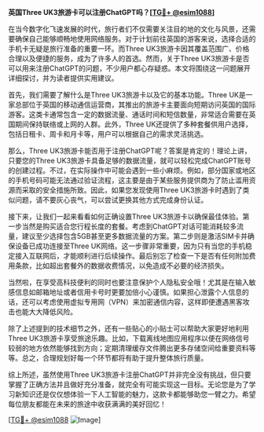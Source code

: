 **英国Three UK3旅游卡可以注册ChatGPT吗？[[TG💪+ @esim1088](https://t.me/s/esim1088)]**

在当今数字化飞速发展的时代，旅行者们不仅需要关注目的地的文化与风景，还需要确保自己能够顺畅地使用网络服务。对于计划前往英国的游客来说，选择合适的手机卡无疑是旅行准备的重要一环。而Three UK3旅游卡因其覆盖范围广、价格合理以及便捷的服务，成为了许多人的首选。然而，关于Three UK3旅游卡是否可以用来注册ChatGPT的问题，不少用户都心存疑惑。本文将围绕这一问题展开详细探讨，并为读者提供实用建议。

首先，我们需要了解什么是Three UK3旅游卡以及它的基本功能。Three UK是一家总部位于英国的移动通信运营商，其推出的旅游卡主要面向短期访问英国的国际游客。这类卡通常包含一定的数据流量、通话时间和短信数量，非常适合需要在英国期间保持联络或上网的人群。此外，Three UK还提供了多种套餐供用户选择，包括日租卡、周卡和月卡等，用户可以根据自己的需求灵活挑选。

那么，Three UK3旅游卡能否用于注册ChatGPT呢？答案是肯定的！理论上讲，只要您的Three UK3旅游卡具备足够的数据流量，就可以轻松完成ChatGPT账号的创建过程。不过，在实际操作中可能会遇到一些小麻烦。例如，部分国家或地区的手机号码可能无法通过验证流程，这主要是由于某些服务提供商为了防止滥用资源而采取的安全措施所致。因此，如果您发现使用Three UK3旅游卡时遇到了类似问题，请不要灰心丧气，可以尝试更换其他方式完成身份认证。

接下来，让我们一起来看看如何正确设置Three UK3旅游卡以确保最佳体验。第一步当然是购买适合您行程长度的套餐。考虑到ChatGPT对话可能消耗较多流量，建议至少选择包含5GB甚至更多数据流量的方案。第二步则是激活SIM卡并确保设备已成功连接至Three UK网络。这一步骤非常重要，因为只有当您的手机稳定接入互联网后，才能顺利进行后续操作。最后别忘了检查一下是否有任何附加费用条款，比如超出套餐外的数据收费情况，以免造成不必要的经济损失。

当然啦，在享受高科技便利的同时也要注意保护个人隐私安全哦！尤其是在输入敏感信息如邮箱地址或者信用卡号时更要加倍小心谨慎。如果担心泄露个人信息的话，还可以考虑使用虚拟专用网（VPN）来加密通信内容，这样即便遭遇黑客攻击也能大大降低风险。

除了上述提到的技术细节之外，还有一些贴心的小贴士可以帮助大家更好地利用Three UK3旅游卡享受旅途乐趣。比如，下载离线地图应用程序以便在网络信号较弱的地方依然能够找到方向；定期清理缓存文件腾出更多存储空间给重要资料等等。总之，合理规划好每一个环节都将有助于提升整体旅行质量。

综上所述，虽然使用Three UK3旅游卡注册ChatGPT并非完全没有挑战，但只要掌握了正确方法并且做好充分准备，就完全有可能实现这一目标。无论您是为了学习新知识还是仅仅想体验一下人工智能的魅力，这款卡都能够助您一臂之力。希望每位朋友都能在未来的旅途中收获满满的美好回忆！

[[TG💪+ @esim1088](https://t.me/s/esim1088) ![Image](https://i.postimg.cc/4NQfJmqS/Snipaste-2025-05-13-00-14-12.png)]